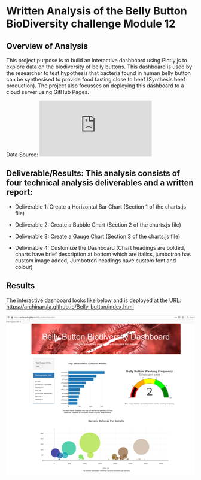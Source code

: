 # Written Analysis of the Belly Button BioDiversity challenge Module 12

## Overview of Analysis
This project purpose is to build an interactive dashboard using Plotly.js to explore data on the biodiversity of belly buttons. This dashboard is used by the researcher to test hypothesis that bacteria found in human belly button can be synthesised to provide food tasting close to beef (Synthesis beef production). The project also focusses on deploying this dashboard to a cloud server using GitHub Pages.  

Data Source: 
![Belly button Jason data](https://github.com/archinarula/Belly_button/blob/main/samples.json)


## Deliverable/Results: This analysis consists of four technical analysis deliverables and a written report:

- Deliverable 1: Create a Horizontal Bar Chart (Section 1 of the charts.js file)

- Deliverable 2: Create a Bubble Chart (Section 2 of the charts.js file)

- Deliverable 3: Create a Gauge Chart (Section 3 of the charts.js file)

- Deliverable 4: Customize the Dashboard (Chart headings are bolded, charts have brief description at bottom which are italics, jumbotron has custom image added, Jumbotron headings have custom font and colour)


## Results

The interactive dashboard looks like below and is deployed at the URL: https://archinarula.github.io/Belly_button/index.html 

![Webdashboard_image](https://github.com/archinarula/Belly_button/blob/main/Webdashboard_image.png)
